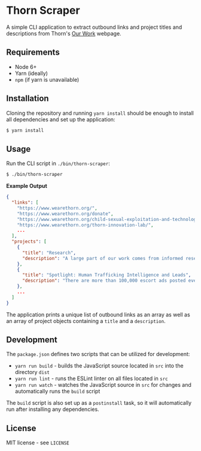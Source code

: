 # Thorn Scraper

A simple CLI application to extract outbound links and project titles and descriptions from Thorn's [Our Work](https://www.wearethorn.org/our-work-to-stop-child-sexual-exploitation/) webpage.

## Requirements

* Node 6+
* Yarn (ideally)
* `npm` (if yarn is unavailable)

## Installation

Cloning the repository and running `yarn install` should be enough to install all dependencies and set up the application:

```bash
$ yarn install
```

## Usage

Run the CLI script in `./bin/thorn-scraper`:

```bash
$ ./bin/thorn-scraper
```

**Example Output**

```json
{
  "links": [
    "https://www.wearethorn.org/",
    "https://www.wearethorn.org/donate",
    "https://www.wearethorn.org/child-sexual-exploitation-and-technology/",
    "https://www.wearethorn.org/thorn-innovation-lab/",
    ...
  ],
  "projects": [
    {
      "title": "Research",
      "description": "A large part of our work comes from informed research collected in the field, which helps our team, along with our many partners, remain on the cutting edge of technology."
    },
    {
      "title": "Spotlight: Human Trafficking Intelligence and Leads",
      "description": "There are more than 100,000 escort ads posted every day in this country. Somewhere in that pile of data, are children who are bought and sold online for sex. How can law enforcement sift through massive amounts of data to focus their time on the most vulnerable victims?"
    },
    ...
  ]
}
```

The application prints a unique list of outbound links as an array as well as an array of project objects containing a `title` and a `description`.

## Development

The `package.json` defines two scripts that can be utilized for development:

* `yarn run build` - builds the JavaScript source located in `src` into the directory `dist`
* `yarn run lint` - runs the ESLint linter on all files located in `src`
* `yarn run watch` - watches the JavaScript source in `src` for changes and automatically runs the `build` script

The `build` script is also set up as a `postinstall` task, so it will automatically run after installing any dependencies.

## License

MIT license - see `LICENSE`
